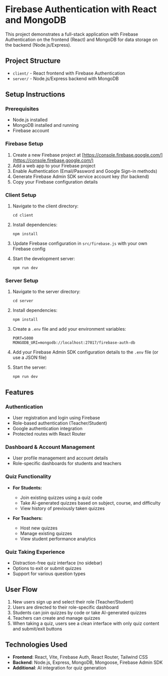 # Firebase Authentication with React and MongoDB

This project demonstrates a full-stack application with Firebase Authentication on the frontend (React) and MongoDB for data storage on the backend (Node.js/Express).

## Project Structure

- `client/` - React frontend with Firebase Authentication
- `server/` - Node.js/Express backend with MongoDB

## Setup Instructions

### Prerequisites

- Node.js installed
- MongoDB installed and running
- Firebase account

### Firebase Setup

1. Create a new Firebase project at [https://console.firebase.google.com/](https://console.firebase.google.com/)
2. Add a web app to your Firebase project
3. Enable Authentication (Email/Password and Google Sign-in methods)
4. Generate Firebase Admin SDK service account key (for backend)
5. Copy your Firebase configuration details

### Client Setup

1. Navigate to the client directory:
   ```
   cd client
   ```

2. Install dependencies:
   ```
   npm install
   ```

3. Update Firebase configuration in `src/firebase.js` with your own Firebase config

4. Start the development server:
   ```
   npm run dev
   ```

### Server Setup

1. Navigate to the server directory:
   ```
   cd server
   ```

2. Install dependencies:
   ```
   npm install
   ```

3. Create a `.env` file and add your environment variables:
   ```
   PORT=5000
   MONGODB_URI=mongodb://localhost:27017/firebase-auth-db
   ```

4. Add your Firebase Admin SDK configuration details to the `.env` file (or use a JSON file)

5. Start the server:
   ```
   npm run dev
   ```

## Features

### Authentication
- User registration and login using Firebase
- Role-based authentication (Teacher/Student)
- Google authentication integration
- Protected routes with React Router

### Dashboard & Account Management
- User profile management and account details
- Role-specific dashboards for students and teachers

### Quiz Functionality
- **For Students:**
  - Join existing quizzes using a quiz code
  - Take AI-generated quizzes based on subject, course, and difficulty
  - View history of previously taken quizzes
  
- **For Teachers:**
  - Host new quizzes
  - Manage existing quizzes
  - View student performance analytics

### Quiz Taking Experience
- Distraction-free quiz interface (no sidebar)
- Options to exit or submit quizzes
- Support for various question types

## User Flow
1. New users sign up and select their role (Teacher/Student)
2. Users are directed to their role-specific dashboard
3. Students can join quizzes by code or take AI-generated quizzes
4. Teachers can create and manage quizzes
5. When taking a quiz, users see a clean interface with only quiz content and submit/exit buttons

## Technologies Used

- **Frontend**: React, Vite, Firebase Auth, React Router, Tailwind CSS
- **Backend**: Node.js, Express, MongoDB, Mongoose, Firebase Admin SDK
- **Additional**: AI integration for quiz generation 